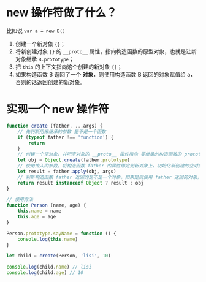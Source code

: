 # new 操作符做了什么？

比如说 `var a = new B()`

1. 创建一个新对象 `{}`；
2. 将新创建对象 `{}` 的 `__proto__` 属性，指向构造函数的原型对象，也就是让新对象继承 `B.prototype`；
3. 把 `this` 的上下文指向这个创建的新对象 `{}`；
4. 如果构造函数 B 返回了一个 **对象**，则使用构造函数 B 返回的对象赋值给 a，否则的话返回创建的新对象。

# 实现一个 new 操作符

```js
function create (father, ...args) {
    // 先判断用来继承的参数 是不是一个函数
    if (typeof father !== 'function') {
        return
    }
    // 创建一个空对象，并吧空对象的 __proto__ 属性指向 要继承的构造函数的 prototype，这里可以直接用 Object.create 
    let obj = Object.create(father.prototype)
    // 使用传入的参数，将构造函数 father 的属性绑定到新对象上，初始化新创建的空对象
    let result = father.apply(obj, args)
    // 判断构造函数 father 返回的是不是一个对象，如果是则使用 father 返回的对象，否则返回我们创建的新对象
    return result instanceof Object ? result : obj
}

// 使用方法
function Person (name, age) {
    this.name = name
    this.age = age
}

Person.prototype.sayName = function () {
    console.log(this.name)
}

let child = create(Person, 'lisi', 10)

console.log(child.name) // lisi
console.log(child.age) // 10
```

